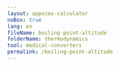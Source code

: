 ```yaml
---
layout: appscms-calculator
noBox: true
lang: en
fileName: boiling-point-altitude
folderName: thermodynamics
tool: medical-converters
permalink: /boiling-point-altitude
---
```

